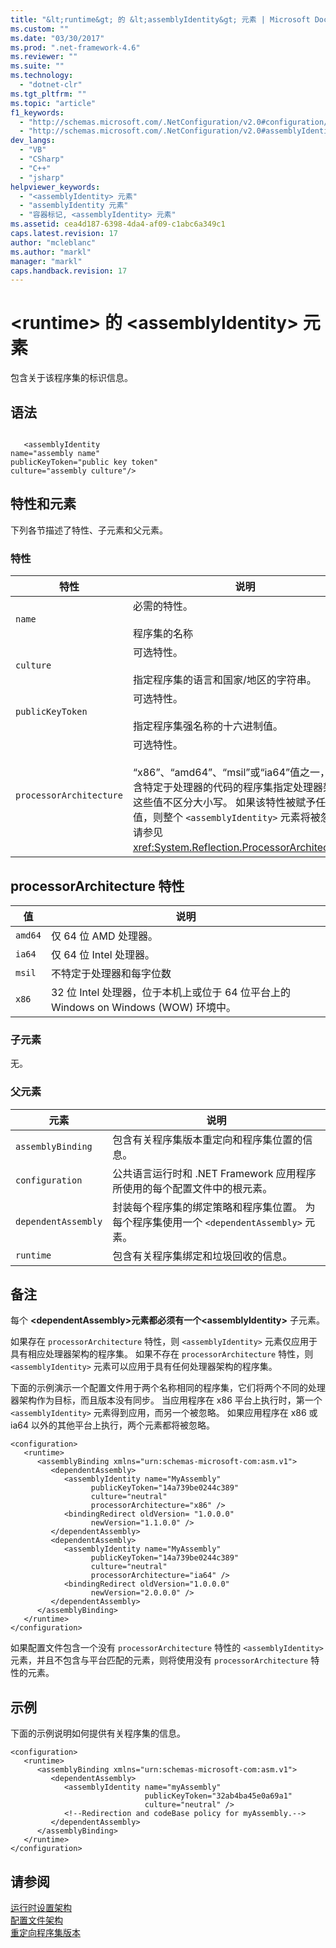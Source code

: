 ```yaml
---
title: "&lt;runtime&gt; 的 &lt;assemblyIdentity&gt; 元素 | Microsoft Docs"
ms.custom: ""
ms.date: "03/30/2017"
ms.prod: ".net-framework-4.6"
ms.reviewer: ""
ms.suite: ""
ms.technology: 
  - "dotnet-clr"
ms.tgt_pltfrm: ""
ms.topic: "article"
f1_keywords: 
  - "http://schemas.microsoft.com/.NetConfiguration/v2.0#configuration/runtime/assemblyBinding/dependentAssembly/assemblyIdentity"
  - "http://schemas.microsoft.com/.NetConfiguration/v2.0#assemblyIdentity"
dev_langs: 
  - "VB"
  - "CSharp"
  - "C++"
  - "jsharp"
helpviewer_keywords: 
  - "<assemblyIdentity> 元素"
  - "assemblyIdentity 元素"
  - "容器标记, <assemblyIdentity> 元素"
ms.assetid: cea4d187-6398-4da4-af09-c1abc6a349c1
caps.latest.revision: 17
author: "mcleblanc"
ms.author: "markl"
manager: "markl"
caps.handback.revision: 17
---
```

# &lt;runtime&gt; 的 &lt;assemblyIdentity&gt; 元素
包含关于该程序集的标识信息。  
  
## 语法  
  
```  
  
   <assemblyIdentity    
name="assembly name"  
publicKeyToken="public key token"  
culture="assembly culture"/>  
```  
  
## 特性和元素  
 下列各节描述了特性、子元素和父元素。  
  
### 特性  
  
|特性|说明|  
|--------|--------|  
|`name`|必需的特性。<br /><br /> 程序集的名称|  
|`culture`|可选特性。<br /><br /> 指定程序集的语言和国家\/地区的字符串。|  
|`publicKeyToken`|可选特性。<br /><br /> 指定程序集强名称的十六进制值。|  
|`processorArchitecture`|可选特性。<br /><br /> “x86”、“amd64”、“msil”或“ia64”值之一，为包含特定于处理器的代码的程序集指定处理器架构。  这些值不区分大小写。  如果该特性被赋予任何其他值，则整个 `<assemblyIdentity>` 元素将被忽略。  请参见<xref:System.Reflection.ProcessorArchitecture>。|  
  
## processorArchitecture 特性  
  
|值|说明|  
|-------|--------|  
|`amd64`|仅 64 位 AMD 处理器。|  
|`ia64`|仅 64 位 Intel 处理器。|  
|`msil`|不特定于处理器和每字位数|  
|`x86`|32 位 Intel 处理器，位于本机上或位于 64 位平台上的 Windows on Windows \(WOW\) 环境中。|  
  
### 子元素  
 无。  
  
### 父元素  
  
|元素|说明|  
|--------|--------|  
|`assemblyBinding`|包含有关程序集版本重定向和程序集位置的信息。|  
|`configuration`|公共语言运行时和 .NET Framework 应用程序所使用的每个配置文件中的根元素。|  
|`dependentAssembly`|封装每个程序集的绑定策略和程序集位置。  为每个程序集使用一个 `<dependentAssembly>` 元素。|  
|`runtime`|包含有关程序集绑定和垃圾回收的信息。|  
  
## 备注  
 每个 **\<dependentAssembly\>**元素都必须有一个**\<assemblyIdentity\>** 子元素。  
  
 如果存在 `processorArchitecture` 特性，则 `<assemblyIdentity>` 元素仅应用于具有相应处理器架构的程序集。  如果不存在 `processorArchitecture` 特性，则 `<assemblyIdentity>` 元素可以应用于具有任何处理器架构的程序集。  
  
 下面的示例演示一个配置文件用于两个名称相同的程序集，它们将两个不同的处理器架构作为目标，而且版本没有同步。  当应用程序在 x86 平台上执行时，第一个 `<assemblyIdentity>` 元素得到应用，而另一个被忽略。  如果应用程序在 x86 或 ia64 以外的其他平台上执行，两个元素都将被忽略。  
  
```  
<configuration>  
   <runtime>  
      <assemblyBinding xmlns="urn:schemas-microsoft-com:asm.v1">  
         <dependentAssembly>  
            <assemblyIdentity name="MyAssembly"  
                  publicKeyToken="14a739be0244c389"  
                  culture="neutral"  
                  processorArchitecture="x86" />  
            <bindingRedirect oldVersion= "1.0.0.0"   
                  newVersion="1.1.0.0" />  
         </dependentAssembly>  
         <dependentAssembly>  
            <assemblyIdentity name="MyAssembly"  
                  publicKeyToken="14a739be0244c389"  
                  culture="neutral"   
                  processorArchitecture="ia64" />  
            <bindingRedirect oldVersion="1.0.0.0"   
                  newVersion="2.0.0.0" />  
         </dependentAssembly>  
      </assemblyBinding>  
   </runtime>  
</configuration>  
```  
  
 如果配置文件包含一个没有 `processorArchitecture` 特性的 `<assemblyIdentity>` 元素，并且不包含与平台匹配的元素，则将使用没有 `processorArchitecture` 特性的元素。  
  
## 示例  
 下面的示例说明如何提供有关程序集的信息。  
  
```  
<configuration>  
   <runtime>  
      <assemblyBinding xmlns="urn:schemas-microsoft-com:asm.v1">  
         <dependentAssembly>  
            <assemblyIdentity name="myAssembly"  
                              publicKeyToken="32ab4ba45e0a69a1"  
                              culture="neutral" />  
            <!--Redirection and codeBase policy for myAssembly.-->  
         </dependentAssembly>  
      </assemblyBinding>  
   </runtime>  
</configuration>  
```  
  
## 请参阅  
 [运行时设置架构](../../../../../docs/framework/configure-apps/file-schema/runtime/index.md)   
 [配置文件架构](../../../../../docs/framework/configure-apps/file-schema/index.md)   
 [重定向程序集版本](../../../../../docs/framework/configure-apps/redirect-assembly-versions.md)